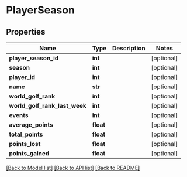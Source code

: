 # PlayerSeason

## Properties
Name | Type | Description | Notes
------------ | ------------- | ------------- | -------------
**player_season_id** | **int** |  | [optional] 
**season** | **int** |  | [optional] 
**player_id** | **int** |  | [optional] 
**name** | **str** |  | [optional] 
**world_golf_rank** | **int** |  | [optional] 
**world_golf_rank_last_week** | **int** |  | [optional] 
**events** | **int** |  | [optional] 
**average_points** | **float** |  | [optional] 
**total_points** | **float** |  | [optional] 
**points_lost** | **float** |  | [optional] 
**points_gained** | **float** |  | [optional] 

[[Back to Model list]](../README.md#documentation-for-models) [[Back to API list]](../README.md#documentation-for-api-endpoints) [[Back to README]](../README.md)


